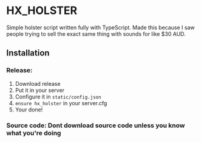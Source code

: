 # HX_HOLSTER
Simple holster script written fully with TypeScript. Made this because I saw people trying to sell the exact same thing with sounds for like $30 AUD.

## Installation
### Release:
1. Download release
2. Put it in your server
3. Configure it in `static/config.json`
4. `ensure hx_holster` in your server.cfg
5. Your done!
### Source code: Dont download source code unless you know what you're doing
